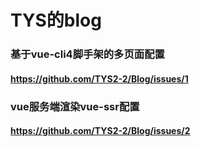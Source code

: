 # TYS的blog

### 基于vue-cli4脚手架的多页面配置
#### https://github.com/TYS2-2/Blog/issues/1

### vue服务端渲染vue-ssr配置
#### https://github.com/TYS2-2/Blog/issues/2